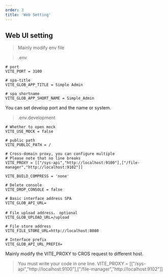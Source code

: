 ```yaml
---
order: 3
title: 'Web Setting'
---
```

## Web UI setting

> Mainly modify env file

> .env

```text
# port
VITE_PORT = 3100

# spa-title
VITE_GLOB_APP_TITLE = Simple Admin

# spa shortname
VITE_GLOB_APP_SHORT_NAME = Simple_Admin

```

You can set develop port and the name or system.

> .env.development

```text
# Whether to open mock
VITE_USE_MOCK = false

# public path
VITE_PUBLIC_PATH = /

# Cross-domain proxy, you can configure multiple
# Please note that no line breaks
VITE_PROXY = [["/sys-api","http://localhost:9100"],["/file-manager","http://localhost:9102"]]

VITE_BUILD_COMPRESS = 'none'

# Delete console
VITE_DROP_CONSOLE = false

# Basic interface address SPA
VITE_GLOB_API_URL=

# File upload address， optional
VITE_GLOB_UPLOAD_URL=/upload

# File store address
VITE_FILE_STORE_URL=http://localhost:8080

# Interface prefix
VITE_GLOB_API_URL_PREFIX=

```

Mainly modify the VITE_PROXY to CROS request to different host.

> You must write your code in one line.
> VITE_PROXY = [["/sys-api","http://localhost:9100"],["/file-manager","http://localhost:9102"]]
